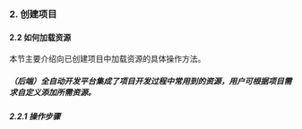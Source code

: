 ### 2. 创建项目

#### 2.2 如何加载资源

本节主要介绍向已创建项目中加载资源的具体操作方法。

##### （后端）全自动开发平台集成了项目开发过程中常用到的资源，用户可根据项目需求自定义添加所需资源。

##### 2.2.1 操作步骤
